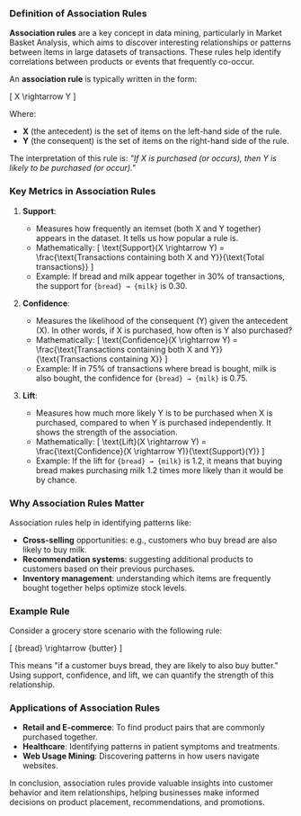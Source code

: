 ### Definition of Association Rules

**Association rules** are a key concept in data mining, particularly in Market Basket Analysis, which aims to discover interesting relationships or patterns between items in large datasets of transactions. These rules help identify correlations between products or events that frequently co-occur.

An **association rule** is typically written in the form:

\[
X \rightarrow Y
\]

Where:
- **X** (the antecedent) is the set of items on the left-hand side of the rule.
- **Y** (the consequent) is the set of items on the right-hand side of the rule.

The interpretation of this rule is: *"If X is purchased (or occurs), then Y is likely to be purchased (or occur)."*

### Key Metrics in Association Rules

1. **Support**:
   - Measures how frequently an itemset (both X and Y together) appears in the dataset. It tells us how popular a rule is.
   - Mathematically:
   \[
   \text{Support}(X \rightarrow Y) = \frac{\text{Transactions containing both X and Y}}{\text{Total transactions}}
   \]
   - Example: If bread and milk appear together in 30% of transactions, the support for `{bread} → {milk}` is 0.30.

2. **Confidence**:
   - Measures the likelihood of the consequent (Y) given the antecedent (X). In other words, if X is purchased, how often is Y also purchased?
   - Mathematically:
   \[
   \text{Confidence}(X \rightarrow Y) = \frac{\text{Transactions containing both X and Y}}{\text{Transactions containing X}}
   \]
   - Example: If in 75% of transactions where bread is bought, milk is also bought, the confidence for `{bread} → {milk}` is 0.75.

3. **Lift**:
   - Measures how much more likely Y is to be purchased when X is purchased, compared to when Y is purchased independently. It shows the strength of the association.
   - Mathematically:
   \[
   \text{Lift}(X \rightarrow Y) = \frac{\text{Confidence}(X \rightarrow Y)}{\text{Support}(Y)}
   \]
   - Example: If the lift for `{bread} → {milk}` is 1.2, it means that buying bread makes purchasing milk 1.2 times more likely than it would be by chance.

### Why Association Rules Matter

Association rules help in identifying patterns like:
- **Cross-selling** opportunities: e.g., customers who buy bread are also likely to buy milk.
- **Recommendation systems**: suggesting additional products to customers based on their previous purchases.
- **Inventory management**: understanding which items are frequently bought together helps optimize stock levels.

### Example Rule

Consider a grocery store scenario with the following rule:

\[
\{bread\} \rightarrow \{butter\}
\]

This means "if a customer buys bread, they are likely to also buy butter." Using support, confidence, and lift, we can quantify the strength of this relationship.

### Applications of Association Rules

- **Retail and E-commerce**: To find product pairs that are commonly purchased together.
- **Healthcare**: Identifying patterns in patient symptoms and treatments.
- **Web Usage Mining**: Discovering patterns in how users navigate websites.

In conclusion, association rules provide valuable insights into customer behavior and item relationships, helping businesses make informed decisions on product placement, recommendations, and promotions.
